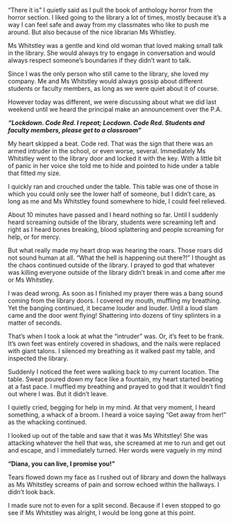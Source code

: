 “There it is” I quietly said as I pull the book of anthology horror from the horror section. I liked going to the library a lot of times, mostly because it’s a way I can feel safe and away from my classmates who like to push me around. But also because of the nice librarian Ms Whistley.

Ms Whitstley was a gentle and kind old woman that loved making small talk in the library. She would always try to engage in conversation and would always respect someone’s boundaries if they didn’t want to talk.

Since I was the only person who still came to the library, she loved my company. Me and Ms Whitstley would always gossip about different students or faculty members, as long as we were quiet about it of course.

However today was different, we were discussing about what we did last weekend until we heard the principal make an announcement over the P.A.

***“Lockdown. Code Red. I repeat; Locdown. Code Red. Students and faculty members, please get to a classroom”***

My heart skipped a beat. Code red. That was the sign that there was an armed intruder in the school, or even worse, several. Immediately Ms Whitstley went to the library door and locked it with the key. With a little bit of panic in her voice she told me to hide and pointed to hide under a table that fitted my size.

I quickly ran and crouched under the table. This table was one of those in which you could only see the lower half of someone, but I didn’t care, as long as me and Ms Whitstley found somewhere to hide, I could feel relieved.

About 10 minutes have passed and I heard nothing so far. Until I suddenly heard screaming outside of the library, students were screaming left and right as I heard bones breaking, blood splattering and people screaming for help, or for mercy. 

But what really made my heart drop was hearing the roars. Those roars did not sound human at all. “What the hell is happening out there?!” I thought as the chaos continued outside of the library. I prayed to god that whatever was killing everyone outside of the library didn’t break in and come after me or Ms Whitstley.

I was dead wrong. As soon as I finished my prayer there was a bang sound coming from the library doors. I covered my mouth, muffling my breathing. Yet the banging continued, it became louder and louder. Until a loud slam came and the door went flying! Shattering into dozens of tiny splinters in a matter of seconds.

That’s when I took a look at what the “intruder” was. Or, it’s feet to be frank. It’s own feet was entirely covered in shadows, and the nails were replaced with giant talons. I silenced my breathing as it walked past my table, and inspected the library.

Suddenly I noticed the feet were walking back to my current location. The table. Sweat poured down my face like a fountain, my heart started beating at a fast pace. I muffled my breathing and prayed to god that it wouldn’t find out where I was. But it didn’t leave.

I quietly cried, begging for help in my mind. At that very moment, I heard something, a whack of a broom. I heard a voice saying “Get away from her!” as the whacking continued.

I looked up out of the table and saw that it was Ms Whitstley! She was attacking whatever the hell that was, she screamed at me to run and get out and escape, and I immediately turned. Her words were vaguely in my mind

**“Diana, you can live, I promise you!”**

Tears flowed down my face as I rushed out of library and down the hallways as Ms Whitstley screams of pain and sorrow echoed within the hallways. I didn’t look back.

I made sure not to even for a split second. Because if I even stopped to go see if Ms Whitstley was alright, I would be long gone at this point.